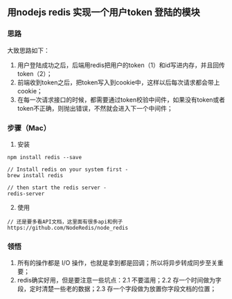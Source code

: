 ## 用nodejs redis 实现一个用户token 登陆的模块

### 思路 

大致思路如下：   
1. 用户登陆成功之后，后端用redis把用户的token（1）和id写进内存，并且回传token（2）；
2. 前端收到token之后，把token写入到cookie中，这样以后每次请求都会带上cookie；
3. 在每一次请求接口的时候，都需要通过token校验中间件，如果没有token或者token不正确，则抛出错误，不然就会进入下一个中间件；


###  步骤（Mac）

1. 安装
```
npm install redis --save

// Install redis on your system first -
brew install redis

// then start the redis server -
redis-server

```

2. 使用
```
// 还是要多看API文档，这里面有很多api和例子
https://github.com/NodeRedis/node_redis
```

### 领悟
1. 所有的操作都是 I/O 操作，也就是拿到都是回调；所以将异步转成同步至关重要；
2. redis确实好用，但是要注意一些坑点：2.1 不要滥用；2.2 存一个时间做为字段，定时清楚一些老的数据；2.3 存一个字段做为放置你字段文档的位置；

